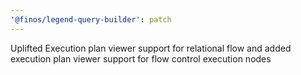 ```yaml
---
'@finos/legend-query-builder': patch
---
```


Uplifted Execution plan viewer support for relational flow and added execution plan viewer support for flow control execution nodes
